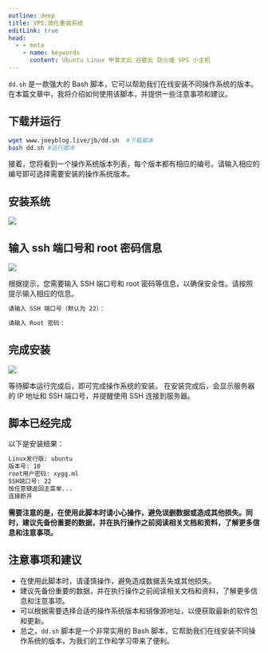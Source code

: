 ```yaml
---
outline: deep
title: VPS:简化重装系统
editLink: true
head:
  - - meta
    - name: keywords
      content: Ubuntu Linux 甲骨文云 谷歌云 防火墙 VPS 小主机
---
```

`dd.sh` 是一款强大的 Bash 脚本，它可以帮助我们在线安装不同操作系统的版本。在本篇文章中，我将介绍如何使用该脚本，并提供一些注意事项和建议。

## 下载并运行

```bash
wget www.joeyblog.live/jb/dd.sh  #下载脚本
bash dd.sh #运行脚本
```

接着，您将看到一个操作系统版本列表，每个版本都有相应的编号。请输入相应的编号即可选择需要安装的操作系统版本。

## 安装系统

![](https://cdn.jsdelivr.net/gh/vanhiupun/pic@master/img/202309032043844.png)

## 输入 ssh 端口号和 root 密码信息

![](https://cdn.jsdelivr.net/gh/vanhiupun/pic@master/img/202309032044215.png)

根据提示，您需要输入 SSH 端口号和 root 密码等信息，以确保安全性。请按照提示输入相应的信息。

```bash
请输入 SSH 端口号（默认为 22）：

请输入 Root 密码：
```

## 完成安装

![](https://cdn.jsdelivr.net/gh/vanhiupun/pic@master/img/202309032047391.png)

等待脚本运行完成后，即可完成操作系统的安装。
在安装完成后，会显示服务器的 IP 地址和 SSH 端口号，并提醒使用 SSH 连接到服务器。

## 脚本已经完成

以下是安装结果：

```bash
Linux发行版: ubuntu
版本号: 10
root用户密码: xygg.ml
SSH端口号: 22
按任意键返回主菜单...
连接断开
```

**需要注意的是，在使用此脚本时请小心操作，避免误删数据或造成其他损失。同时，建议先备份重要的数据，并在执行操作之前阅读相关文档和资料，了解更多信息和注意事项。**

## 注意事项和建议

- 在使用此脚本时，请谨慎操作，避免造成数据丢失或其他损失。
- 建议先备份重要的数据，并在执行操作之前阅读相关文档和资料，了解更多信息和注意事项。
- 可以根据需要选择合适的操作系统版本和镜像源地址，以便获取最新的软件包和更新。
- 总之，`dd.sh` 脚本是一个非常实用的 Bash 脚本，它帮助我们在线安装不同操作系统的版本，为我们的工作和学习带来了便利。
